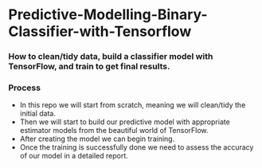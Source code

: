 # Predictive-Modelling-Binary-Classifier-with-Tensorflow

### How to clean/tidy data, build a classifier model with TensorFlow, and train to get final results.

### Process
* In this repo we will start from scratch, meaning we will clean/tidy the initial data.
* Then we will start to build our predictive model with appropriate estimator models from the beautiful world of TensorFlow.
* After creating the model we can begin training.
* Once the training is successfully done we need to assess the accuracy of our model in a detailed report.

